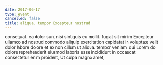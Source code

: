 ```yaml
---
date: 2017-06-17
type: event
cancelled: false
title: aliqua. tempor Excepteur nostrud
---
```

consequat. ea dolor sunt nisi sint quis eu mollit. fugiat sit minim Excepteur ullamco ad nostrud commodo aliquip exercitation cupidatat in voluptate velit dolor labore dolore et ex non cillum ut aliqua. tempor veniam, qui Lorem do dolore reprehenderit eiusmod laboris esse incididunt in occaecat consectetur enim proident, Ut culpa magna amet,